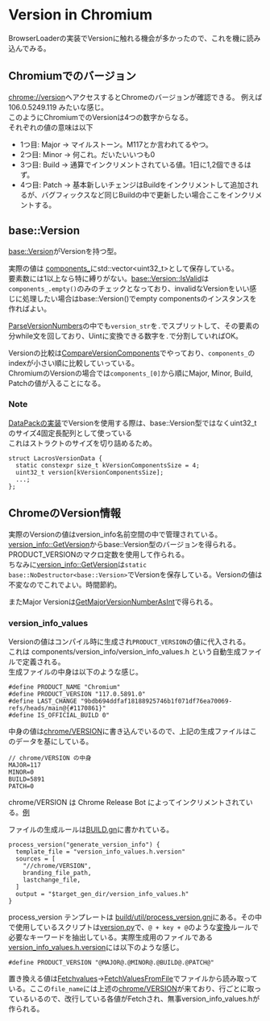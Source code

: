# Version in Chromium

BrowserLoaderの実装でVersionに触れる機会が多かったので、これを機に読み込んでみる。

## Chromiumでのバージョン
[chrome://version](chrome://version)へアクセスするとChromeのバージョンが確認できる。
例えば 106.0.5249.119 みたいな感じ。  
このようにChromiumでのVersionは4つの数字からなる。  
それぞれの値の意味は以下  
* 1つ目: Major -> マイルストーン。M117とか言われてるやつ。
* 2つ目: Minor -> 何これ。だいたいいつも0
* 3つ目: Build -> 通算でインクリメントされている値。1日に1,2個できるはず。
* 4つ目: Patch -> 基本新しいチェンジはBuildをインクリメントして追加されるが、バグフィックスなど同じBuildの中で更新したい場合ここをインクリメントする。

## base::Version
[base::Version](https://source.chromium.org/chromium/chromium/src/+/main:base/version.h)がVersionを持つ型。  

実際の値は [components_](https://source.chromium.org/chromium/chromium/src/+/main:base/version.h;l=64;drc=075b4951b25833945242e9c0ba96d59cd8cc7c79)にstd::vector<uint32_t>として保存している。  
要素数には1以上なら特に縛りがない。[base::Version::IsValid](https://source.chromium.org/chromium/chromium/src/+/refs/heads/main:base/version.cc;l=98;drc=547c1644798f475a0cafc54253dcfa052e6946c6)は`components_.empty()`のみのチェックとなっており、invalidなVersionをいい感じに処理したい場合はbase::Version()でempty componentsのインスタンスを作ればよい。  

[ParseVersionNumbers](https://source.chromium.org/chromium/chromium/src/+/main:base/version.cc;l=26;drc=e4622aaeccea84652488d1822c28c78b7115684f)の中でも`version_str`を`.`でスプリットして、その要素の分while文を回しており、Uintに変換できる数字を`.`で分割していればOK。  

Versionの比較は[CompareVersionComponents](https://source.chromium.org/chromium/chromium/src/+/refs/heads/main:base/version.cc;l=56;drc=547c1644798f475a0cafc54253dcfa052e6946c6)でやっており、`components_`のindexが小さい順に比較していっている。  
ChromiumのVersionの場合では`components_[0]`から順にMajor, Minor, Build, Patchの値が入ることになる。

### Note
[DataPackの実装](https://source.chromium.org/chromium/chromium/src/+/refs/heads/main:ui/base/resource/data_pack_with_resource_sharing_lacros.h;l=47-57;drc=547c1644798f475a0cafc54253dcfa052e6946c6)でVersionを使用する際は、base::Version型ではなくuint32_tのサイズ4固定長配列として使っている  
これはストラクトのサイズを切り詰めるため。  
```cpp=
struct LacrosVersionData {
  static constexpr size_t kVersionComponentsSize = 4;
  uint32_t version[kVersionComponentsSize];
  ...;
};
```

## ChromeのVersion情報
実際のVersionの値はversion_info名前空間の中で管理されている。  
[version_info::GetVersion](https://source.chromium.org/chromium/chromium/src/+/refs/heads/main:components/version_info/version_info.cc;l=31;drc=547c1644798f475a0cafc54253dcfa052e6946c6)からbase::Version型のバージョンを得られる。PRODUCT_VERSIONのマクロ定数を使用して作られる。  
ちなみに[version_info::GetVersion](https://source.chromium.org/chromium/chromium/src/+/refs/heads/main:components/version_info/version_info.cc;l=31;drc=547c1644798f475a0cafc54253dcfa052e6946c6)は`static base::NoDestructor<base::Version>`でVersionを保存している。Versionの値は不変なのでこれでよい。時間節約。  

またMajor Versionは[GetMajorVersionNumberAsInt](https://source.chromium.org/chromium/chromium/src/+/refs/heads/main:components/version_info/version_info.cc;l=22;drc=547c1644798f475a0cafc54253dcfa052e6946c6)で得られる。

### version_info_values
Versionの値はコンパイル時に生成され`PRODUCT_VERSION`の値に代入される。  
これは components/version_info/version_info_values.h という自動生成ファイルで定義される。  
生成ファイルの中身は以下のような感じ。
```cpp=
#define PRODUCT_NAME "Chromium"
#define PRODUCT_VERSION "117.0.5891.0"
#define LAST_CHANGE "9bdb694ddfaf18188925746b1f071df76ea70069-refs/heads/main@{#1170861}"
#define IS_OFFICIAL_BUILD 0"
```

中身の値は[chrome/VERSION](https://source.chromium.org/chromium/chromium/src/+/main:chrome/VERSION)に書き込んでいるので、上記の生成ファイルはこのデータを基にしている。  
```
// chrome/VERSION の中身
MAJOR=117
MINOR=0
BUILD=5891
PATCH=0
```
chrome/VERSION は Chrome Release Bot によってインクリメントされている。[例](https://chromium-review.googlesource.com/c/chromium/src/+/4685138)  

ファイルの生成ルールは[BUILD.gn](https://source.chromium.org/chromium/chromium/src/+/main:components/version_info/BUILD.gn)に書かれている。
```python=
process_version("generate_version_info") {
  template_file = "version_info_values.h.version"
  sources = [
    "//chrome/VERSION",
    branding_file_path,
    lastchange_file,
  ]
  output = "$target_gen_dir/version_info_values.h"
}
```
process_version テンプレートは [build/util/process_version.gni](https://source.chromium.org/chromium/chromium/src/+/main:build/util/process_version.gni)にある。その中で使用しているスクリプトは[version.py](https://source.chromium.org/chromium/chromium/src/+/main:build/util/version.py)で、`@ + key + @`のような[変換](https://source.chromium.org/chromium/chromium/src/+/main:build/util/version.py;l=70;drc=df413c2e2be0cc7d011e25c05525f87d97b5e6bf)ルールで必要なキーワードを抽出している。実際生成用のファイルである [version_info_values.h.version](https://source.chromium.org/chromium/chromium/src/+/main:components/version_info/version_info_values.h.version)には以下のような感じ。  
```cpp=
#define PRODUCT_VERSION "@MAJOR@.@MINOR@.@BUILD@.@PATCH@"
```
置き換える値は[Fetchvalues](https://source.chromium.org/chromium/chromium/src/+/main:build/util/version.py;l=34;drc=df413c2e2be0cc7d011e25c05525f87d97b5e6bf)->[FetchValuesFromFile](https://source.chromium.org/chromium/chromium/src/+/main:build/util/version.py;l=18;drc=df413c2e2be0cc7d011e25c05525f87d97b5e6bf)でファイルから読み取っている。ここの`file_name`には上述の[chrome/VERSION](https://source.chromium.org/chromium/chromium/src/+/main:chrome/VERSION)が来ており、行ごとに取っているいるので、改行している各値がFetchされ、無事version_info_values.hが作られる。  
